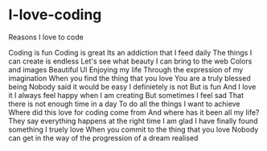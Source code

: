 # I-love-coding
Reasons I love to code

Coding is fun
Coding is great 
Its an addiction that I feed daily
The things I can create is endless 
Let's see what beauty I can bring to the web
Colors and images
Beautiful UI
Enjoying my life 
Through the expression of my imagination
When you find the thing that you love
You are a truly blessed being
Nobody said it would be easy
I definietely is not
But is fun 
And I love it
I always feel happy when I am creating
But sometimes I feel sad 
That there is not enough time in a day
To do all the things I want to achieve
Where did this love for coding come from
And where has it been all my life?
They say everything happens at the right time
I am glad I have finally found something I truely love
When you commit to the thing that you love
Nobody can get in the way of the progression of a dream realised
 


